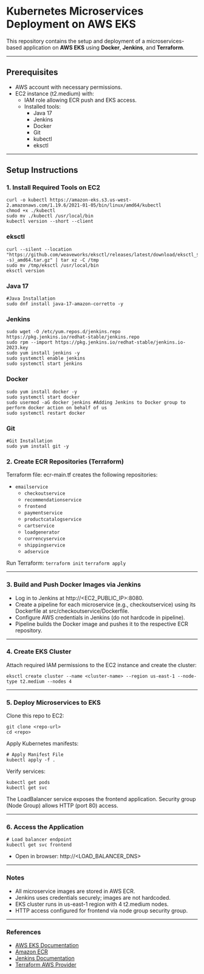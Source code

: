 # Kubernetes Microservices Deployment on AWS EKS

This repository contains the setup and deployment of a microservices-based application on **AWS EKS** using **Docker**, **Jenkins**, and **Terraform**.

---

## Prerequisites

- AWS account with necessary permissions.
- EC2 instance (t2.medium) with:
  - IAM role allowing ECR push and EKS access.
  - Installed tools:
    - Java 17
    - Jenkins
    - Docker
    - Git
    - kubectl
    - eksctl

---

## Setup Instructions

### 1. Install Required Tools on EC2

```
curl -o kubectl https://amazon-eks.s3.us-west-2.amazonaws.com/1.19.6/2021-01-05/bin/linux/amd64/kubectl
chmod +x ./kubectl
sudo mv ./kubectl /usr/local/bin
kubectl version --short --client
```

### eksctl

```
curl --silent --location "https://github.com/weaveworks/eksctl/releases/latest/download/eksctl_$(uname -s)_amd64.tar.gz" | tar xz -C /tmp
sudo mv /tmp/eksctl /usr/local/bin
eksctl version
```

### Java 17

```
#Java Installation
sudo dnf install java-17-amazon-corretto -y
```

### Jenkins

```
sudo wget -O /etc/yum.repos.d/jenkins.repo https://pkg.jenkins.io/redhat-stable/jenkins.repo
sudo rpm --import https://pkg.jenkins.io/redhat-stable/jenkins.io-2023.key
sudo yum install jenkins -y
sudo systemctl enable jenkins
sudo systemctl start jenkins
```

### Docker

```
sudo yum install docker -y
sudo systemctl start docker
sudo usermod -aG docker jenkins #Adding Jenkins to Docker group to perform docker action on behalf of us
sudo systemctl restart docker
```

### Git

```
#Git Installation
sudo yum install git -y
```

### 2. Create ECR Repositories (Terraform)

Terraform file: ecr-main.tf creates the following repositories:

- `emailservice`
  - `checkoutservice`
  - `recommendationservice`
  - `frontend`
  - `paymentservice`
  - `productcatalogservice`
  - `cartservice`
  - `loadgenerator`
  - `currencyservice`
  - `shippingservice`
  - `adservice`

Run Terraform:
```terraform init```
```terraform apply```

---

### 3. Build and Push Docker Images via Jenkins

- Log in to Jenkins at http://<EC2_PUBLIC_IP>:8080.
- Create a pipeline for each microservice (e.g., checkoutservice) using its Dockerfile at src/checkoutservice/Dockerfile.
- Configure AWS credentials in Jenkins (do not hardcode in pipeline).
- Pipeline builds the Docker image and pushes it to the respective ECR repository.

---

### 4. Create EKS Cluster

Attach required IAM permissions to the EC2 instance and create the cluster:

```
eksctl create cluster --name <cluster-name> --region us-east-1 --node-type t2.medium --nodes 4
```

---

### 5. Deploy Microservices to EKS

Clone this repo to EC2:

```
git clone <repo-url>
cd <repo>
```

Apply Kubernetes manifests:

```
# Apply Manifest File
kubectl apply -f .
```

Verify services:

```
kubectl get pods
kubectl get svc
```

The LoadBalancer service exposes the frontend application.
Security group (Node Group) allows HTTP (port 80) access.

---

### 6. Access the Application

```
# Load balancer endpoint
kubectl get svc frontend
```

- Open in browser: http://<LOAD_BALANCER_DNS>

---

### Notes

- All microservice images are stored in AWS ECR.
- Jenkins uses credentials securely; images are not hardcoded.
- EKS cluster runs in us-east-1 region with 4 t2.medium nodes.
- HTTP access configured for frontend via node group security group.

---

### References

- [AWS EKS Documentation](https://docs.aws.amazon.com/eks/latest/userguide/what-is-eks.html)
- [Amazon ECR](https://aws.amazon.com/ecr/)
- [Jenkins Documentation](https://www.jenkins.io/doc/)
- [Terraform AWS Provider](https://registry.terraform.io/providers/hashicorp/aws/latest/docs)







